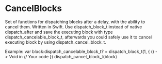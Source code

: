 # CancelBlocks

Set of functions for dispatching blocks after a delay, with the ability to cancel them. Written in Swift.
Use dispatch_block_t instead of native dispatch_after and save the executing block with type dispatch_cancelable_block_t, afterwards
you could safely use it to cancel executing block by using dispatch_cancel_block_t.

Example:
var block:dispatch_cancelable_block_t? =  dispatch_block_t(1, { () -> Void in
    // Your code 
})
dispatch_cancel_block_t(block)
